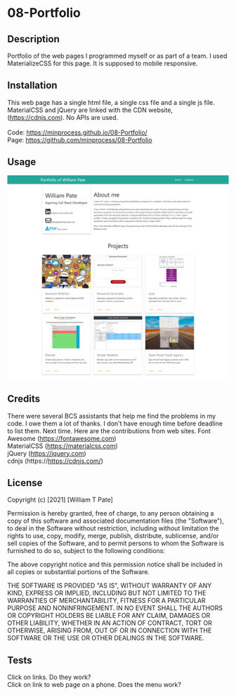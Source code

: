 # 08-Portfolio

## Description
Portfolio of the web pages I programmed myself or as part of a team. I used MaterializeCSS for this page. It is supposed to mobile responsive.

## Installation
This web page has a single html file, a single css file and a single js file. MaterialCSS and jQuery are linked with the CDN website, <cdnjs> (https://cdnjs.com). No APIs are used.
<br>
<br>
Code: https://minprocess.github.io/08-Portfolio/
<br>
Page: https://github.com/minprocess/08-Portfolio

## Usage
![Screen capture of my portfolio page](./assets/images/08-Portfolio-screenshot.png)
<br>

## Credits
There were several BCS assistants that help me find the problems in my code. I owe them a lot of thanks. I don't have enough time before deadline to list them. Next time. Here are the contributions from web sites.
Font Awesome (https://fontawesome.com)<br>
MaterialCSS (https://materialcss.com)<br>
jQuery (https://jquery.com)<br>
cdnjs (https://https://cdnjs.com/)<br>

## License
Copyright (c) [2021] [William T Pate]

Permission is hereby granted, free of charge, to any person obtaining a copy
of this software and associated documentation files (the "Software"), to deal
in the Software without restriction, including without limitation the rights
to use, copy, modify, merge, publish, distribute, sublicense, and/or sell
copies of the Software, and to permit persons to whom the Software is
furnished to do so, subject to the following conditions:

The above copyright notice and this permission notice shall be included in all
copies or substantial portions of the Software.

THE SOFTWARE IS PROVIDED "AS IS", WITHOUT WARRANTY OF ANY KIND, EXPRESS OR
IMPLIED, INCLUDING BUT NOT LIMITED TO THE WARRANTIES OF MERCHANTABILITY,
FITNESS FOR A PARTICULAR PURPOSE AND NONINFRINGEMENT. IN NO EVENT SHALL THE
AUTHORS OR COPYRIGHT HOLDERS BE LIABLE FOR ANY CLAIM, DAMAGES OR OTHER
LIABILITY, WHETHER IN AN ACTION OF CONTRACT, TORT OR OTHERWISE, ARISING FROM,
OUT OF OR IN CONNECTION WITH THE SOFTWARE OR THE USE OR OTHER DEALINGS IN THE
SOFTWARE.

## Tests
Click on links. Do they work?<br>
Click on link to web page on a phone. Does the menu work?<br>